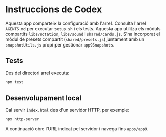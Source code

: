 # Instruccions de Codex

Aquesta app comparteix la configuració amb l'arrel. Consulta l'arrel `AGENTS.md` per executar `setup.sh` i els tests. Aquesta app utilitza els mòduls compartits `libs/notation`, `libs/sound` i `shared/cards.js`.
S'ha incorporat el mòdul de presets compartit (`shared/presets.js`) juntament amb un `snapshotUtils.js` propi per gestionar `app9Snapshots`.

## Tests
Des del directori arrel executa:
```bash
npm test
```

## Desenvolupament local
Cal servir `index.html` des d'un servidor HTTP, per exemple:
```bash
npx http-server
```
A continuació obre l'URL indicat pel servidor i navega fins `apps/app9`.
